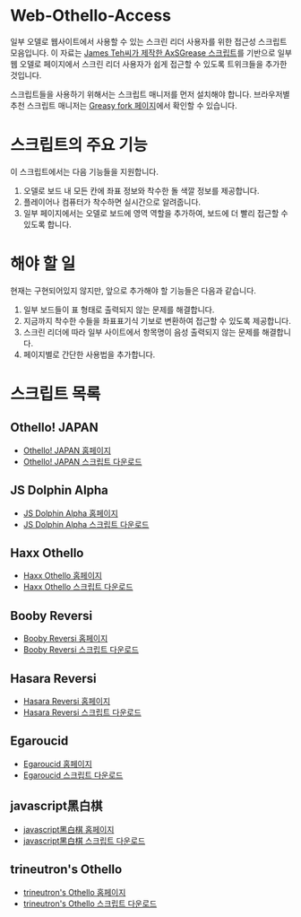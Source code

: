 # Web-Othello-Access
일부 오델로 웹사이트에서 사용할 수 있는 스크린 리더 사용자를 위한 접근성 스크립트 모음입니다.
이 자료는 [James Teh씨가 제작한 AxSGrease 스크립트](https://github.com/jcsteh/axSGrease)를 기반으로 일부 웹 오델로 페이지에서 스크린 리더 사용자가 쉽게 접근할 수 있도록 트위크들을 추가한 것입니다.

스크립트들을 사용하기 위해서는 스크립트 매니저를 먼저 설치해야 합니다. 브라우저별 추천 스크립트 매니저는 [Greasy fork 페이지](https://greasyfork.org/en/help/installing-user-scripts)에서 확인할 수 있습니다.

# 스크립트의 주요 기능

이 스크립트에서는 다음 기능들을 지원합니다.
1. 오델로 보드 내 모든 칸에 좌표 정보와 착수한 돌 색깔 정보를 제공합니다.
2. 플레이어나 컴퓨터가 착수하면 실시간으로 알려줍니다.
3. 일부 페이지에서는 오델로 보드에 영역 역할을 추가하여, 보드에 더 빨리 접근할 수 있도록 합니다.

# 해야 할 일

현재는 구현되어있지 않지만, 앞으로 추가해야 할 기능들은 다음과 같습니다.
1. 일부 보드들이 표 형태로 출력되지 않는 문제를 해결합니다.
2. 지금까지 착수한 수들을 좌표표기식 기보로 변환하여 접근할 수 있도록 제공합니다.
3. 스크린 리더에 따라 일부 사이트에서 항목명이 음성 출력되지 않는 문제를 해결합니다.
4. 페이지별로 간단한 사용법을 추가합니다.

# 스크립트 목록

##  Othello! JAPAN
* [Othello! JAPAN 홈페이지](https://www.othello.org)
* [Othello! JAPAN 스크립트 다운로드](https://github.com/ajackpot/Web-Othello-Access/raw/main/othello.org-A11yFixes.user.js)

## JS Dolphin Alpha
* [JS Dolphin Alpha 홈페이지](https://hp.vector.co.jp/authors/VA015468/platina)
* [JS Dolphin Alpha 스크립트 다운로드](https://github.com/ajackpot/Web-Othello-Access/raw/main/JS-Dolphin-Alpha-A11yFixes.user.js)

## Haxx Othello
* [Haxx Othello 홈페이지](https://www.haxx.se/home/games/othello)
* [Haxx Othello 스크립트 다운로드](https://github.com/ajackpot/Web-Othello-Access/raw/main/Haxx-A11yFixes.user.js)

## Booby Reversi
* [Booby Reversi 홈페이지](http://www.amy.hi-ho.ne.jp/okuhara)
* [Booby Reversi 스크립트 다운로드](https://github.com/ajackpot/Web-Othello-Access/raw/main/Booby-Reversi-A11yFixes.user.js)

## Hasara Reversi
* [Hasara Reversi 홈페이지](https://hasera.net/othello/index.html)
* [Hasara Reversi 스크립트 다운로드](https://github.com/ajackpot/Web-Othello-Access/raw/main/Hasara-A11yFixes.user.js)

## Egaroucid
* [Egaroucid 홈페이지](https://www.egaroucid.nyanyan.dev/en/web)
* [Egaroucid 스크립트 다운로드](https://github.com/ajackpot/Web-Othello-Access/raw/main/Egaroucid-A11yFixes.user.js)

## javascript黑白棋
* [javascript黑白棋 홈페이지](https://ashzh.github.io/Othello-AI/main.html)
* [javascript黑白棋 스크립트 다운로드](https://github.com/ajackpot/Web-Othello-Access/raw/main/ashzh-A11yFixes.user.js)

## trineutron's Othello
* [trineutron's Othello 홈페이지](https://trineutron.github.io/othello)
* [trineutron's Othello 스크립트 다운로드](https://github.com/ajackpot/Web-Othello-Access/raw/main/trineutron-A11yFixes.user.js)
